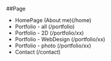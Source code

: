 ##Page

- HomePage (About me)(/home)
- Portfolio - all (/portfolio)
- Portfolio - 2D (/portfolio/xx)
- Portfolio - WebDesign (/portfolio/xx)
- Portfolio - photo (/portfolio/xx)
- Contact (/contact)
